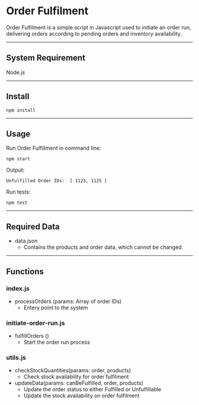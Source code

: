 # Order Fulfilment
Order Fulfilment is a simple script in Javascript used to initiate an order run, delivering orders according to pending orders and inventory availability. 

---
## System Requirement
Node.js

---
## Install

```
npm install
```

---
## Usage
Run Order Fulfillment in command line: 
```
npm start
```
Output: 
```
Unfulfilled Order IDs:  [ 1123, 1125 ]
```

Run tests:
```
npm test
```
---
## Required Data

- data.json
    - Contains the products and order data, which cannot be changed. 

---
## Functions

### index.js
- processOrders (params: Array of order IDs)
    - Entery point to the system 

### initiate-order-run.js
- fulfillOrders ()
    - Start the order run process

### utils.js
- checkStockQuantities(params: order, products)
    - Check stock availability for order fulfilment
- updateData(params: canBeFulfilled, order, products)
    - Update the order status to either Fulfilled or Unfulfillable
    - Update the stock availability on order fulfilment

